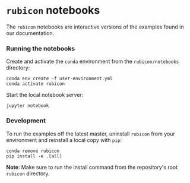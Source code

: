 # `rubicon` notebooks

The `rubicon` notebooks are interactive versions of the examples found in our documentation.

### Running the notebooks

Create and activate the `conda` environment from the `rubicon/notebooks` directory:

```
conda env create -f user-environment.yml
conda activate rubicon
```

Start the local notebook server:

```
jupyter notebook
```

### Development

To run the examples off the latest master, uninstall `rubicon` from your environment and
reinstall a local copy with `pip`:

```
conda remove rubicon
pip install -e .[all]
```

**Note**: Make sure to run the install command from the repository's root `rubicon` directory.
